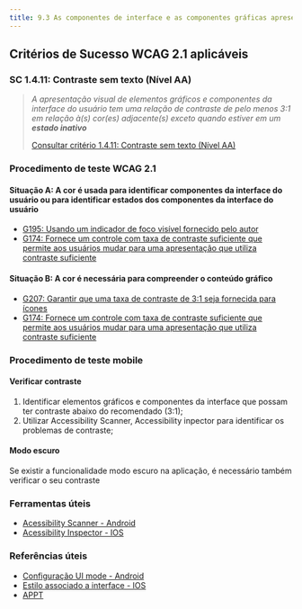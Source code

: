 ```yaml
---
title: 9.3 As componentes de interface e as componentes gráficas apresentam-se com um rácio de contraste de, no mínimo, 3 para 1
---
```


## Critérios de Sucesso WCAG 2.1 aplicáveis

### SC 1.4.11: Contraste sem texto (Nível AA)
>
> *A apresentação visual de elementos gráficos e componentes da interface do usuário tem uma relação de contraste de pelo menos 3:1 em relação à(s) cor(es) adjacente(s) exceto quando estiver em um **estado inativo***
>
> [Consultar critério 1.4.11: Contraste sem texto (Nível AA)](https://www.w3.org/WAI/WCAG22/Understanding/non-text-contrast.html)


### Procedimento de teste WCAG 2.1

#### Situação A: A cor é usada para identificar componentes da interface do usuário ou para identificar estados dos componentes da interface do usuário

- [G195: Usando um indicador de foco visível fornecido pelo autor](/tecnicas-procedimentos-de-teste/G195.md)
- [G174: Fornece um controle com taxa de contraste suficiente que permite aos usuários mudar para uma apresentação que utiliza contraste suficiente](/tecnicas-procedimentos-de-teste/G174.md)

#### Situação B: A cor é necessária para compreender o conteúdo gráfico

- [G207: Garantir que uma taxa de contraste de 3:1 seja fornecida para ícones](/tecnicas-procedimentos-de-teste/G207.md)
- [G174: Fornece um controle com taxa de contraste suficiente que permite aos usuários mudar para uma apresentação que utiliza contraste suficiente](/tecnicas-procedimentos-de-teste/G174.md)

### Procedimento de teste mobile

#### Verificar contraste

1. Identificar elementos gráficos e componentes da interface que possam ter contraste abaixo do recomendado (3:1);
2. Utilizar Accessibility Scanner, Accessibility inpector para identificar os problemas de contraste;

#### Modo escuro

Se existir a funcionalidade modo escuro na aplicação, é necessário também verificar o seu contraste 

### Ferramentas úteis
- [Acessibility Scanner - Android](https://developer.android.com/guide/topics/ui/accessibility/testing#accessibility-scanner)
- [Acessibility Inspector - IOS](https://developer.apple.com/documentation/accessibility/accessibility-inspector)

### Referências úteis
- [Configuração UI mode - Android](https://developer.android.com/reference/android/content/res/Configuration#uiMode)
- [Estilo associado a interface - IOS](https://developer.apple.com/documentation/uikit/uitraitcollection/1651063-userinterfacestyle)
- [APPT](https://appt.org/en/guidelines/wcag/success-criterion-1-4-11#resources)











